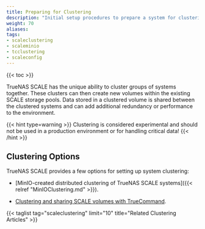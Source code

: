 ```yaml
---
title: Preparing for Clustering
description: "Initial setup procedures to prepare a system for clustering."
weight: 70
aliases:
tags:
- scaleclustering
- scaleminio
- tcclustering
- scaleconfig
---
```


{{< toc >}}

TrueNAS SCALE has the unique ability to cluster groups of systems together. These clusters can then create new volumes within the existing SCALE storage pools. Data stored in a clustered volume is shared between the clustered systems and can add additional redundancy or performance to the environment.

{{< hint type=warning >}}
Clustering is considered experimental and should not be used in a production environment or for handling critical data!
{{< /hint >}}

## Clustering Options

TrueNAS SCALE provides a few options for setting up system clustering:

* [MinIO-created distributed clustering of TrueNAS SCALE systems]({{< relref "MinIOClustering.md" >}}).

* [Clustering and sharing SCALE volumes with TrueCommand](https://www.truenas.com/docs/solutions/integrations/smbclustering/).

{{< taglist tag="scaleclustering" limit="10" title="Related Clustering Articles" >}}